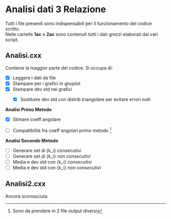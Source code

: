 # Analisi dati 3 Relazione
Tutti i file presenti sono indispensabili per il funzionamento del codice scritto.  
Nelle cartelle **1ac** e **2ac** sono contenuti tutti i dati grezzi elaborati dai vari script.


## Analisi.cxx


Contiene la maggior parte del codice. Si occupa di:
- [x] Leggere i dati da file
- [x] Stampare per i grafici in gnuplot
- [x] Stampare dev std nei grafici
    - [x] Sostituire dev std con distrib triangolare per evitare errori nulli


**Analisi Primo Metodo**


- [x] Stimare coeff angolare
- [ ] Compatibilità fra coeff angolari primo metodo [^1]



[^1]: Sono da prendere in 2 file output diversi


**Analisi Secondo Metodo**


- [ ] Generare set di {k_i} consecutivi
- [ ] Generare set di {k_i} *non consecutivi*
- [ ] Media e dev std con {k_i} *consecutivi*
- [ ] Media e dev std con {k_i} *non consecutivi*

## Analisi2.cxx


Ancora sconosciuta.  